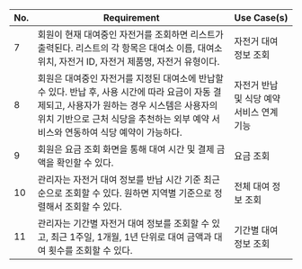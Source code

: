 | No. | Requirement                                                                                                                                                                                                                          | Use Case(s)                               |
| --- | ------------------------------------------------------------------------------------------------------------------------------------------------------------------------------------------------------------------------------------ | ----------------------------------------- |
| 7   | 회원이 현재 대여중인 자전거를 조회하면 리스트가 출력된다. 리스트의 각 항목은 대여소 이름, 대여소 위치, 자전거 ID, 자전거 제품명, 자전거 유형이다. | 자전거 대여 정보 조회 |
| 8   | 회원은 대여중인 자전거를 지정된 대여소에 반납할 수 있다. 반납 후, 사용 시간에 따라 요금이 자동 결제되고, 사용자가 원하는 경우 시스템은 사용자의 위치 기반으로 근처 식당을 추천하는 외부 예약 서비스와 연동하여 식당 예약이 가능하다. | 자전거 반납 및 식당 예약 서비스 연계 기능 |
| 9   | 회원은 요금 조회 화면을 통해 대여 시간 및 결제 금액을 확인할 수 있다. | 요금 조회   |
| 10  | 관리자는 자전거 대여 정보를 반납 시간 기준 최근순으로 조회할 수 있다. 원하면 지역별 기준으로 정렬해서 조회할 수 있다.    | 전체 대여 정보 조회   |
| 11  | 관리자는 기간별 자전거 대여 정보를 조회할 수 있고, 최근 1주일, 1개월, 1년 단위로 대여 금액과 대여 횟수를 조회할 수 있다. | 기간별 대여 정보 조회 |
